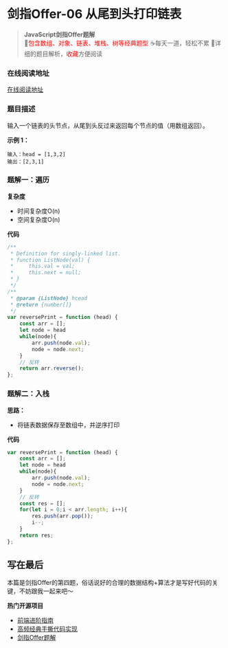 # 剑指Offer-06 从尾到头打印链表

> **JavaScript剑指Offer题解**<br>
> 🚀<font color=red>包含数组、对象、链表、堆栈、树等经典题型</font>
> ☕️每天一道，轻松不累
> 💬详细的题目解析，<font color=red>收藏</font>方便阅读

### 在线阅读地址

<a href="https://github.com/webbj97/fe-questions/tree/master/docs/algorithm" target="blank">在线阅读地址</a>

### 题目描述

输入一个链表的头节点，从尾到头反过来返回每个节点的值（用数组返回）。

**示例 1：**

```
输入：head = [1,3,2]
输出：[2,3,1]
```

### 题解一：遍历

**复杂度**

* 时间复杂度O(n)
* 空间复杂度O(n)


**代码**

```js
/**
 * Definition for singly-linked list.
 * function ListNode(val) {
 *     this.val = val;
 *     this.next = null;
 * }
 */
/**
 * @param {ListNode} hcead
 * @return {number[]}
 */
var reversePrint = function (head) {
    const arr = [];
    let node = head
    while(node){
        arr.push(node.val);
        node = node.next;
    }
    // 反转
    return arr.reverse();
};
```

### 题解二：入栈

**思路：**

* 将链表数据保存至数组中，并逆序打印

**代码**

```js
var reversePrint = function (head) {
    const arr = [];
    let node = head
    while(node){
        arr.push(node.val);
        node = node.next;
    }
    // 反转
    const res = [];
    for(let i = 0;i < arr.length; i++){
        res.push(arr.pop());
        i--;
    }
    return res;
};
```



## 写在最后

本篇是剑指Offer的第四题，俗话说好的合理的数据结构+算法才是写好代码的关键，不妨跟我一起来吧～

**热门开源项目**

* [前端进阶指南](https://github.com/webbj97/summary)
* [高频经典手撕代码实现](https://github.com/webbj97/fe-questions)
* [剑指Offer题解](https://github.com/webbj97/fe-questions/tree/master/docs/algorithm)

